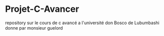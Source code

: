 # Projet-C-Avancer
repository sur le cours de c avancé a l'université don Bosco de Lubumbashi
donne par monsieur guelord 

